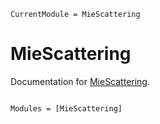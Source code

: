 ```@meta
CurrentModule = MieScattering
```

# MieScattering

Documentation for [MieScattering](https://github.com/lucifer1004/MieScattering.jl).

```@index
```

```@autodocs
Modules = [MieScattering]
```
